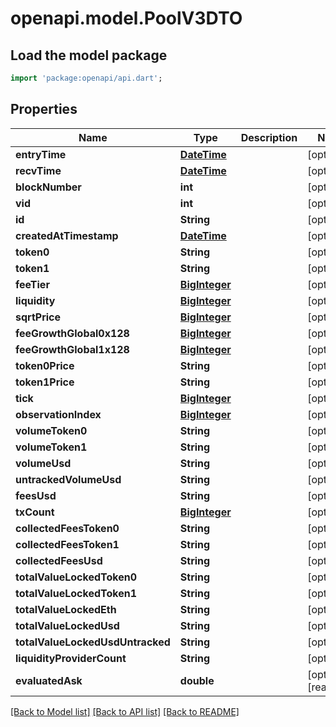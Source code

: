 # openapi.model.PoolV3DTO

## Load the model package
```dart
import 'package:openapi/api.dart';
```

## Properties
Name | Type | Description | Notes
------------ | ------------- | ------------- | -------------
**entryTime** | [**DateTime**](DateTime.md) |  | [optional] 
**recvTime** | [**DateTime**](DateTime.md) |  | [optional] 
**blockNumber** | **int** |  | [optional] 
**vid** | **int** |  | [optional] 
**id** | **String** |  | [optional] 
**createdAtTimestamp** | [**DateTime**](DateTime.md) |  | [optional] 
**token0** | **String** |  | [optional] 
**token1** | **String** |  | [optional] 
**feeTier** | [**BigInteger**](BigInteger.md) |  | [optional] 
**liquidity** | [**BigInteger**](BigInteger.md) |  | [optional] 
**sqrtPrice** | [**BigInteger**](BigInteger.md) |  | [optional] 
**feeGrowthGlobal0x128** | [**BigInteger**](BigInteger.md) |  | [optional] 
**feeGrowthGlobal1x128** | [**BigInteger**](BigInteger.md) |  | [optional] 
**token0Price** | **String** |  | [optional] 
**token1Price** | **String** |  | [optional] 
**tick** | [**BigInteger**](BigInteger.md) |  | [optional] 
**observationIndex** | [**BigInteger**](BigInteger.md) |  | [optional] 
**volumeToken0** | **String** |  | [optional] 
**volumeToken1** | **String** |  | [optional] 
**volumeUsd** | **String** |  | [optional] 
**untrackedVolumeUsd** | **String** |  | [optional] 
**feesUsd** | **String** |  | [optional] 
**txCount** | [**BigInteger**](BigInteger.md) |  | [optional] 
**collectedFeesToken0** | **String** |  | [optional] 
**collectedFeesToken1** | **String** |  | [optional] 
**collectedFeesUsd** | **String** |  | [optional] 
**totalValueLockedToken0** | **String** |  | [optional] 
**totalValueLockedToken1** | **String** |  | [optional] 
**totalValueLockedEth** | **String** |  | [optional] 
**totalValueLockedUsd** | **String** |  | [optional] 
**totalValueLockedUsdUntracked** | **String** |  | [optional] 
**liquidityProviderCount** | **String** |  | [optional] 
**evaluatedAsk** | **double** |  | [optional] [readonly] 

[[Back to Model list]](../README.md#documentation-for-models) [[Back to API list]](../README.md#documentation-for-api-endpoints) [[Back to README]](../README.md)


